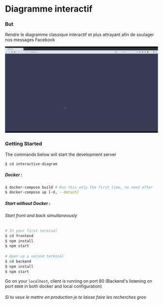 # Diagramme interactif

### But 
Rendre le diagramme classique interactif et plus attrayant afin de soulager nos messages Facebook


![](demo.gif)



### Getting Started

The commands below will start the development server 

``````bash
$ cd interactive-diagram
``````

##### Docker :

``````bash
$ docker-compose build # Run this only the first time, no need after
$ docker-compose up [-d, --detach] 
``````

##### Start without Docker :

###### Start front and back simultaneously

````````bash
# In your first terminal
$ cd frontend
$ npm install
$ npm start

# Open up a second terminal 
$ cd backend
$ npm install
$ npm start
````````

Go on your `localhost`, client is running on port 80
(Backend's listening on port `8080` in both docker and local configuration)



###### Si tu veux le mettre en production je te laisse faire les recherches gros

